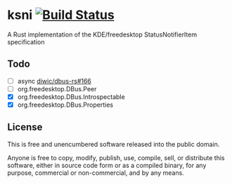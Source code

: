 # ksni [![Build Status](https://travis-ci.com/iovxw/ksni.svg?branch=master)](https://travis-ci.com/iovxw/ksni)

A Rust implementation of the KDE/freedesktop StatusNotifierItem specification

## Todo
 - [ ] async [diwic/dbus-rs#166](https://github.com/diwic/dbus-rs/issues/166)
 - [ ] org.freedesktop.DBus.Peer
 - [x] org.freedesktop.DBus.Introspectable
 - [x] org.freedesktop.DBus.Properties

## License

This is free and unencumbered software released into the public domain.

Anyone is free to copy, modify, publish, use, compile, sell, or distribute this software, either in source code form or as a compiled binary, for any purpose, commercial or non-commercial, and by any means.
